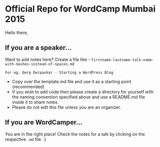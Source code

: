 # Official Repo for WordCamp Mumbai 2015

Hello there,

## If you are a speaker... 
Want to add notes here? Create a file like - `firstname-lastname-talk-name-with-dashes-instead-of-spaces.md`

`For eg. Derp Derpavkar - Starting a WordPress Blog`
- Copy over the template.md file and use it as a starting point. (recommended)
- If you wish to add code then please create a directory for yourself with the naming convention specified above and use a README.md file inside it to share notes.
- Please do not edit this file unless you are an organizer.


## If you are WordCamper...
You are in the right place! Check the notes for a talk by clicking on the respective `.md` file. :)
